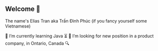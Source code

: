 ## Welcome 👋
The name's Elias Tran aka Trần Đình Phúc (if you fancy yourself some Vietnamese)
<!--
**wangshu24/wangshu24** is a ✨ _special_ ✨ repository because its `README.md` (this file) appears on your GitHub profile.

Here are some ideas to get you started:

- 🔭 I’m currently working on ...
- 🌱 I’m currently learning ...
- 👯 I’m looking to collaborate on ...
- 🤔 I’m looking for help with ...
- 💬 Ask me about ...
- 📫 How to reach me: ...
- 😄 Pronouns: ...
- ⚡ Fun fact: ...
-->
🌱 I’m currently learning Java :hourglass_flowing_sand:
🤔 I’m looking for new position in a product company, in Ontario, Canada :mag:
